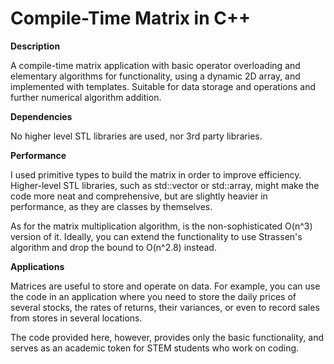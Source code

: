 # Compile-Time Matrix in C++

**Description**

A compile-time matrix application with basic operator overloading and elementary algorithms for functionality, using a dynamic 2D array, and implemented with templates. Suitable for data storage and operations and further numerical algorithm addition.


**Dependencies**

No higher level STL libraries are used, nor 3rd party libraries. 

**Performance**

I used primitive types to build the matrix in order to improve efficiency. Higher-level STL libraries, such as std::vector or std::array, might make the code more neat and comprehensive, but are slightly heavier in performance, as they are classes by themselves. 

As for the matrix multiplication algorithm, is the non-sophisticated O(n^3) version of it. Ideally, you can extend the functionality to use Strassen's algorithm and drop the bound to O(n^2.8) instead. 

**Applications**

Matrices are useful to store and operate on data. For example, you can use the code in an application where you need to store the daily prices of several stocks, the rates of returns, their variances, or even to record sales from stores in several locations. 

The code provided here, however, provides only the basic functionality, and serves as an academic token for STEM students who work on coding. 
